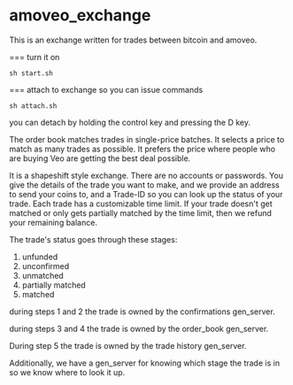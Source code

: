amoveo_exchange
=====

This is an exchange written for trades between bitcoin and amoveo.

===  turn it on
```
sh start.sh
```

=== attach to exchange so you can issue commands
```
sh attach.sh
```
you can detach by holding the control key and pressing the D key.


The order book matches trades in single-price batches.
It selects a price to match as many trades as possible.
It prefers the price where people who are buying Veo are getting the best deal possible.


It is a shapeshift style exchange. There are no accounts or passwords.
You give the details of the trade you want to make, and we provide an address to send your coins to, and a Trade-ID so you can look up the status of your trade.
Each trade has a customizable time limit. If your trade doesn't get matched or only gets partially matched by the time limit, then we refund your remaining balance.

The trade's status goes through these stages:
1) unfunded
2) unconfirmed
3) unmatched
4) partially matched
5) matched


during steps 1 and 2 the trade is owned by the confirmations gen_server.

during steps 3 and 4 the trade is owned by the order_book gen_server.

During step 5 the trade is owned by the trade history gen_server.

Additionally, we have a gen_server for knowing which stage the trade is in so we know where to look it up.